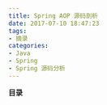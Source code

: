 ```yaml
---
title: Spring AOP 源码剖析
date: 2017-07-10 18:47:23
tags: 
- 摘录
categories: 
- Java
- Spring
- Spring 源码分析
---
```


__目录__

<!-- toc -->
<!--more-->
